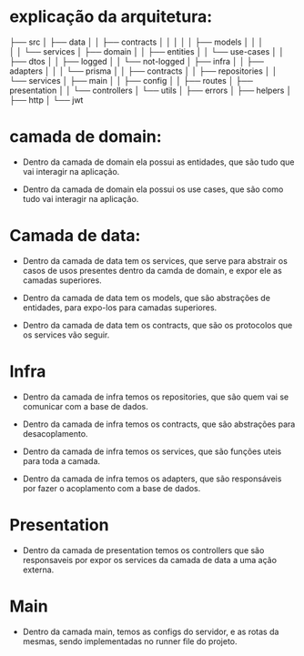 # explicação da arquitetura:

├── src
│   ├── data
│   │   ├── contracts
│   │   │
│   │   ├── models
│   │   │  
│   │   └── services 
│   ├── domain
│   │   ├── entities
│   │   └── use-cases
│   │       ├── dtos
│   │       ├── logged
│   │       └── not-logged
│   ├── infra
│   │   ├── adapters
│   │   │   └── prisma
│   │   ├── contracts
│   │   ├── repositories
│   │   └── services
│   ├── main
│   │   ├── config
│   │   ├── routes
│   ├── presentation
│   │   └── controllers
│   └── utils
│       ├── errors
│       ├── helpers
│       ├── http
│       └── jwt

# camada de domain:

- Dentro da camada de domain ela possui as entidades, que são tudo que vai interagir na aplicação.

- Dentro da camada de domain ela possui os use cases, que são como tudo vai interagir na aplicação.

# Camada de data:

- Dentro da camada de data tem os services, que serve para abstrair os casos de usos presentes dentro da camda de domain, e expor ele as camadas superiores.

- Dentro da camada de data tem os models, que são abstrações de entidades, para expo-los para camadas superiores.

- Dentro da camada de data tem os contracts, que são os protocolos que os services vão seguir.

# Infra

- Dentro da camada de infra temos os repositories, que são quem vai se comunicar com a base de dados.

- Dentro da camada de infra temos os contracts, que são abstrações para desacoplamento.

- Dentro da camada de infra temos os services, que são funções uteis para toda a camada.

- Dentro da camada de infra temos os adapters, que são responsáveis por fazer o acoplamento com a base de dados.

# Presentation

- Dentro da camada de presentation temos os controllers que são responsaveis por expor os services da camada de data a uma ação externa.

# Main

- Dentro da camada main, temos as configs do servidor, e as rotas da mesmas, sendo implementadas no runner file do projeto.